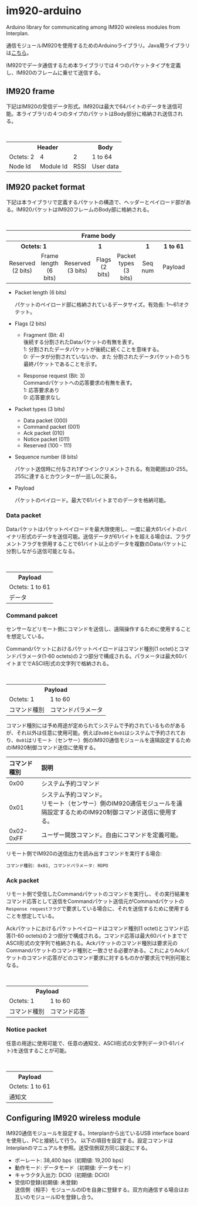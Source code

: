 # im920-arduino
Arduino library for communicating among IM920 wireless modules from Interplan.

通信モジュールIM920を使用するためのArduinoライブラリ。Java用ライブラリは[こちら](https://github.com/tutertlob/im920-java)。

IM920でデータ通信するため本ライブラリでは４つのパケットタイプを定義し、IM920のフレームに乗せて送信する。

## IM920 frame
下記はIM920の受信データ形式。IM920は最大で64バイトのデータを送信可能。本ライブラリの４つのタイプのパケットはBody部分に格納され送信される。

<table>
  <tr>
    <th colspan="3">Header</th>
    <th>Body</th>
  </tr>
  <tr>
    <td>Octets: 2</td>
    <td>4</td>
    <td>2</td>
    <td>1 to 64</td>
  </tr>
  <tr>
    <td>Node Id</td>
    <td>Module Id</td>
    <td>RSSI</td>
    <td>User data</td>
  </tr>
</table>

## IM920 packet format
下記は本ライブラリで定義するパケットの構造で、ヘッダーとペイロード部がある。IM920パケットはIM920フレームのBody部に格納される。

<table>
  <tr>
    <th colspan="7">Frame body</th>
  </tr>
  <tr>
    <th colspan="2">Octets: 1</th>
    <th colspan="3">1</th>
    <th>1</th>
    <th>1 to 61</th>
  </tr>
  <tr align="center">
    <td>Reserved</br>(2 bits)</td>
    <td>Frame length</br>(6 bits)</td>
    <td>Reserved</br>(3 bits)</td>
    <td>Flags</br>(2 bits)</td>
    <td>Packet types</br>(3 bits)</td>
    <td>Seq num</td>
    <td width="250rem">Payload</td>
  </tr>
</table>


* Packet length (6 bits)

  パケットのペイロード部に格納されているデータサイズ。有効長: 1〜61オクテット。

* Flags (2 bits)
    * Fragment (Bit: 4)
      </br>後続する分割されたDataパケットの有無を表す。</br>1: 分割されたデータパケットが後続に続くことを意味する。</br>0: データが分割されていないか、また 分割されたデータパケットのうち最終パケットであることを示す。
      
    * Response request (Bit: 3)
      </br>Commandパケットへの応答要求の有無を表す。</br>1: 応答要求あり</br>0: 応答要求なし

* Packet types (3 bits)
    * Data packet (000)
    * Command packet (001)
    * Ack packet (010)
    * Notice packet (011)
    * Reserved (100 - 111)


* Sequence number (8 bits)

  パケット送信時に付与され1ずつインクリメントされる。有効範囲は0-255。255に達するとカウンターが一巡し0に戻る。

* Payload

  パケットのペイロード。最大で61バイトまでのデータを格納可能。
  
### Data packet
Dataパケットはパケットペイロードを最大限使用し、一度に最大61バイトのバイナリ形式のデータを送信可能。送信データが61バイトを超える場合は、フラグメントフラグを併用することで61バイト以上のデータを複数のDataパケットに分割しながら送信可能となる。
<table>
  <tr>
    <th>Payload</th>
  </tr>
  <tr>
    <td>Octets: 1 to 61</td>
  </tr>
  <tr>
    <td>データ</td>
  </tr>
</table>

### Command pakcet
センサーなどリモート側にコマンドを送信し、遠隔操作するために使用することを想定している。

Commandパケットにおけるパケットペイロードはコマンド種別(1 octet)とコマンドパラメータ(1-60 octets)の２つ部分で構成される。パラメータは最大60バイトまででASCII形式の文字列で格納される。

<table>
  <tr>
    <th colspan="2">Payload</th>
  </tr>
  <tr>
    <td>Octets: 1</td>
    <td>1 to 60</td>
  </tr>
  <tr>
    <td>コマンド種別</td>
    <td>コマンドパラメータ</td>
  </tr>
</table>

コマンド種別には予め用途が定められてシステムで予約されているものがあるが、それ以外は任意に使用可能。例えば`0x00`と`0x01`はシステムで予約されており、`0x01`はリモート（センサー）側のIM920通信モジュールを遠隔設定するためのIM920制御コマンド送信に使用する。

| コマンド種別 | 説明  |
|:------------|:-----|
| 0x00 | システム予約コマンド |
| 0x01 | システム予約コマンド。</br>リモート（センサー）側のIM920通信モジュールを遠隔設定するためのIM920制御コマンド送信に使用する。|
| 0x02-0xFF | ユーザー開放コマンド。自由にコマンドを定義可能。 |

リモート側でIM920の送信出力を読み出すコマンドを実行する場合:
```
コマンド種別: 0x01, コマンドパラメータ: RDPO
```

### Ack packet
リモート側で受信したCommandパケットのコマンドを実行し、その実行結果をコマンド応答として送信をCommandパケット送信元がCommandパケットの`Response requestフラグ`で要求している場合に、それを送信するために使用することを想定している。

Ackパケットにおけるパケットペイロードはコマンド種別(1 octet)とコマンド応答(1-60 octets)の２つ部分で構成される。コマンド応答は最大60バイトまででASCII形式の文字列で格納される。Ackパケットのコマンド種別は要求元のCommandパケットのコマンド種別と一致させる必要がある。これによりAckパケットのコマンド応答がどのコマンド要求に対するものかが要求元で判別可能となる。

<table>
  <tr>
    <th colspan="2">Payload</th>
  </tr>
  <tr>
    <td>Octets: 1</td>
    <td>1 to 60</td>
  </tr>
  <tr>
    <td>コマンド種別</td>
    <td>コマンド応答</td>
  </tr>
</table>

### Notice packet
任意の用途に使用可能で、任意の通知文、ASCII形式の文字列データ(1-61バイト)を送信することが可能。
<table>
  <tr>
    <th>Payload</th>
  </tr>
  <tr>
    <td>Octets: 1 to 61</td>
  </tr>
  <tr>
    <td>通知文</td>
  </tr>
</table>



## Configuring IM920 wireless module
IM920通信モジュールを設定する。Interplanから出ているUSB interface boardを使用し、PCと接続して行う。
以下の項目を設定する。設定コマンドはInterplanのマニュアルを参照。送受信側双方同じ設定にする。
* ボーレート: 38,400 bps（初期値: 19,200 bps）
* 動作モード: データモード（初期値: データモード）
* キャラクタ入出力: DCIO（初期値: DCIO)
* 受信ID登録(初期値: 未登録)
  </br>送信側（相手）モジュールのIDを自身に登録する。双方向通信する場合はお互いのモジュールIDを登録し合う。
  
